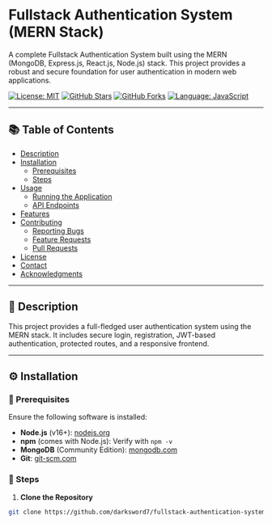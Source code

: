 # Fullstack Authentication System (MERN Stack)

A complete Fullstack Authentication System built using the MERN (MongoDB, Express.js, React.js, Node.js) stack. This project provides a robust and secure foundation for user authentication in modern web applications.

[![License: MIT](https://img.shields.io/badge/License-MIT-yellow.svg)](https://opensource.org/licenses/MIT)
[![GitHub Stars](https://img.shields.io/github/stars/darksword7/fullstack-authentication-system?style=social)](https://github.com/darksword7/fullstack-authentication-system)
[![GitHub Forks](https://img.shields.io/github/forks/darksword7/fullstack-authentication-system?style=social)](https://github.com/darksword7/fullstack-authentication-system)
[![Language: JavaScript](https://img.shields.io/badge/Language-JavaScript-yellow.svg)](https://developer.mozilla.org/en-US/docs/Web/JavaScript)

---

## 📚 Table of Contents

- [Description](#description)
- [Installation](#installation)
  - [Prerequisites](#prerequisites)
  - [Steps](#steps)
- [Usage](#usage)
  - [Running the Application](#running-the-application)
  - [API Endpoints](#api-endpoints)
- [Features](#features)
- [Contributing](#contributing)
  - [Reporting Bugs](#reporting-bugs)
  - [Feature Requests](#feature-requests)
  - [Pull Requests](#pull-requests)
- [License](#license)
- [Contact](#contact)
- [Acknowledgments](#acknowledgments)

---

## 📄 Description

This project provides a full-fledged user authentication system using the MERN stack. It includes secure login, registration, JWT-based authentication, protected routes, and a responsive frontend.

---

## ⚙️ Installation

### 🔧 Prerequisites

Ensure the following software is installed:

- **Node.js** (v16+): [nodejs.org](https://nodejs.org/)
- **npm** (comes with Node.js): Verify with `npm -v`
- **MongoDB** (Community Edition): [mongodb.com](https://www.mongodb.com/)
- **Git**: [git-scm.com](https://git-scm.com/)

### 🚀 Steps

1. **Clone the Repository**

```bash
git clone https://github.com/darksword7/fullstack-authentication-system.git
